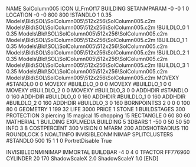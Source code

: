 NAME SolColumn005
ICON U_FrnOf17
BUILDING
SETANMPARAM -0 -0 1 0
LOCATION -0 -0 800 800
!STANDLO      1 0.35 Models\Bld\SOL\SolColumn005\512x256\SolColumn005.c2m Models\Bld\SOL\SolColumn005\512x256\SolColumn005.c2m
!BUILDLO_0    1 0.35 Models\Bld\SOL\SolColumn005\512x256\SolColumn005.c2m Models\Bld\SOL\SolColumn005\512x256\SolColumn005.c2m
!BUILDLO_1    1 0.35 Models\Bld\SOL\SolColumn005\512x256\SolColumn005.c2m Models\Bld\SOL\SolColumn005\512x256\SolColumn005.c2m
!BUILDLO_2    1 0.35 Models\Bld\SOL\SolColumn005\512x256\SolColumn005.c2m Models\Bld\SOL\SolColumn005\512x256\SolColumn005.c2m
!BUILDLO_3    1 0.35 Models\Bld\SOL\SolColumn005\512x256\SolColumn005.c2m Models\Bld\SOL\SolColumn005\512x256\SolColumn005.c2m
MOVEXY #STANDLO   0 0
MOVEXY #BUILDLO_0 0 0
MOVEXY #BUILDLO_1 0 0
MOVEXY #BUILDLO_2 0 0
MOVEXY #BUILDLO_3 0 0
ADDHDIR #STANDLO 0 160
ADDHDIR #BUILDLO_0 0 160
ADDHDIR #BUILDLO_1 0 160
ADDHDIR #BUILDLO_2 0 160
ADDHDIR #BUILDLO_3 0 160
BORNPOINTS3 2 0 0 0 100 80 0
GEOMETRY 1 199 32
LIFE     3000
PRICE 1 STONE 1
BUILDSTAGES 300
PROTECTION 3 piercing 15 magical 15 chopping 15
RECTANGLE    0 60 80 60
MATHERIAL 1 BUILDING
EXPLMEDIA BUILDING 5
3DBARS 1 -50 0 50 50 50
INFO 3 8
COSTPERCENT 300
VISION 0
MFARM 200
ADDSHOTRADIUS 110
ROUNDLOCK 5
NOALTINFO
INVISIBLEONMINIMAP
SPLITCLUSTERS #STANDLO 500 15 1 1 0
PortretDisable True

INVISIBLEONMINIMAP
IMMORTAL
BUILDBAR -4 0 4 0
TFACTOR FF776960
CYLINDER 20 170
ShadowScaleX 2.0
ShadowScaleY 1.0
[END]
